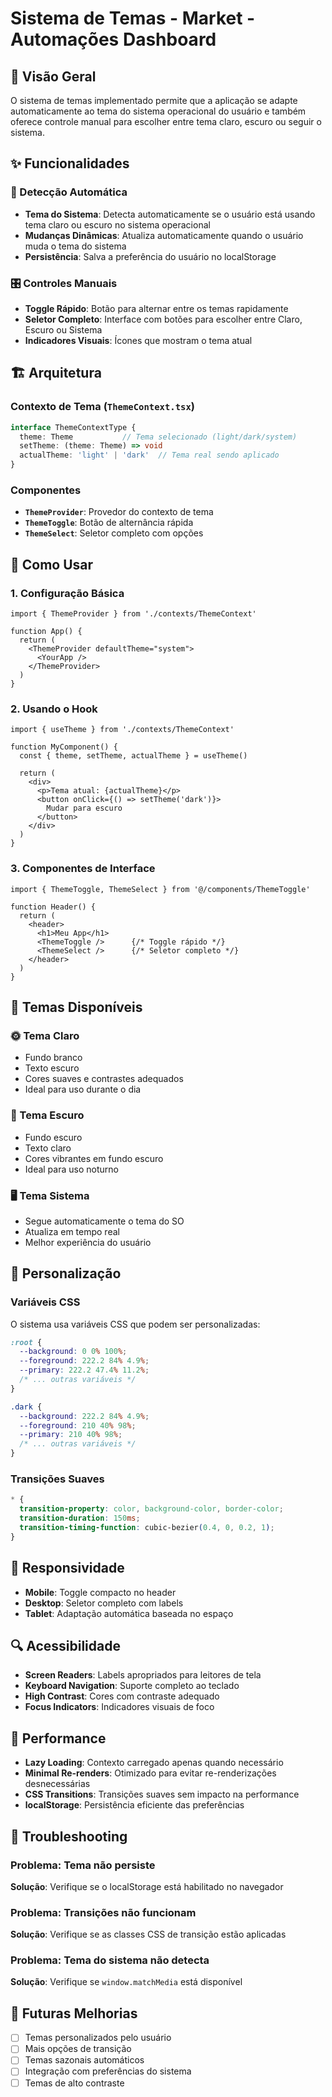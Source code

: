 # Sistema de Temas - Market - Automações Dashboard

## 🎨 Visão Geral

O sistema de temas implementado permite que a aplicação se adapte automaticamente ao tema do sistema operacional do usuário e também oferece controle manual para escolher entre tema claro, escuro ou seguir o sistema.

## ✨ Funcionalidades

### 🔄 Detecção Automática
- **Tema do Sistema**: Detecta automaticamente se o usuário está usando tema claro ou escuro no sistema operacional
- **Mudanças Dinâmicas**: Atualiza automaticamente quando o usuário muda o tema do sistema
- **Persistência**: Salva a preferência do usuário no localStorage

### 🎛️ Controles Manuais
- **Toggle Rápido**: Botão para alternar entre os temas rapidamente
- **Seletor Completo**: Interface com botões para escolher entre Claro, Escuro ou Sistema
- **Indicadores Visuais**: Ícones que mostram o tema atual

## 🏗️ Arquitetura

### Contexto de Tema (`ThemeContext.tsx`)
```typescript
interface ThemeContextType {
  theme: Theme           // Tema selecionado (light/dark/system)
  setTheme: (theme: Theme) => void
  actualTheme: 'light' | 'dark'  // Tema real sendo aplicado
}
```

### Componentes
- **`ThemeProvider`**: Provedor do contexto de tema
- **`ThemeToggle`**: Botão de alternância rápida
- **`ThemeSelect`**: Seletor completo com opções

## 🎯 Como Usar

### 1. Configuração Básica
```tsx
import { ThemeProvider } from './contexts/ThemeContext'

function App() {
  return (
    <ThemeProvider defaultTheme="system">
      <YourApp />
    </ThemeProvider>
  )
}
```

### 2. Usando o Hook
```tsx
import { useTheme } from './contexts/ThemeContext'

function MyComponent() {
  const { theme, setTheme, actualTheme } = useTheme()
  
  return (
    <div>
      <p>Tema atual: {actualTheme}</p>
      <button onClick={() => setTheme('dark')}>
        Mudar para escuro
      </button>
    </div>
  )
}
```

### 3. Componentes de Interface
```tsx
import { ThemeToggle, ThemeSelect } from '@/components/ThemeToggle'

function Header() {
  return (
    <header>
      <h1>Meu App</h1>
      <ThemeToggle />      {/* Toggle rápido */}
      <ThemeSelect />      {/* Seletor completo */}
    </header>
  )
}
```

## 🎨 Temas Disponíveis

### 🌞 Tema Claro
- Fundo branco
- Texto escuro
- Cores suaves e contrastes adequados
- Ideal para uso durante o dia

### 🌙 Tema Escuro
- Fundo escuro
- Texto claro
- Cores vibrantes em fundo escuro
- Ideal para uso noturno

### 🖥️ Tema Sistema
- Segue automaticamente o tema do SO
- Atualiza em tempo real
- Melhor experiência do usuário

## 🔧 Personalização

### Variáveis CSS
O sistema usa variáveis CSS que podem ser personalizadas:

```css
:root {
  --background: 0 0% 100%;
  --foreground: 222.2 84% 4.9%;
  --primary: 222.2 47.4% 11.2%;
  /* ... outras variáveis */
}

.dark {
  --background: 222.2 84% 4.9%;
  --foreground: 210 40% 98%;
  --primary: 210 40% 98%;
  /* ... outras variáveis */
}
```

### Transições Suaves
```css
* {
  transition-property: color, background-color, border-color;
  transition-duration: 150ms;
  transition-timing-function: cubic-bezier(0.4, 0, 0.2, 1);
}
```

## 📱 Responsividade

- **Mobile**: Toggle compacto no header
- **Desktop**: Seletor completo com labels
- **Tablet**: Adaptação automática baseada no espaço

## 🔍 Acessibilidade

- **Screen Readers**: Labels apropriados para leitores de tela
- **Keyboard Navigation**: Suporte completo ao teclado
- **High Contrast**: Cores com contraste adequado
- **Focus Indicators**: Indicadores visuais de foco

## 🚀 Performance

- **Lazy Loading**: Contexto carregado apenas quando necessário
- **Minimal Re-renders**: Otimizado para evitar re-renderizações desnecessárias
- **CSS Transitions**: Transições suaves sem impacto na performance
- **localStorage**: Persistência eficiente das preferências

## 🐛 Troubleshooting

### Problema: Tema não persiste
**Solução**: Verifique se o localStorage está habilitado no navegador

### Problema: Transições não funcionam
**Solução**: Verifique se as classes CSS de transição estão aplicadas

### Problema: Tema do sistema não detecta
**Solução**: Verifique se `window.matchMedia` está disponível

## 🔮 Futuras Melhorias

- [ ] Temas personalizados pelo usuário
- [ ] Mais opções de transição
- [ ] Temas sazonais automáticos
- [ ] Integração com preferências do sistema
- [ ] Temas de alto contraste

